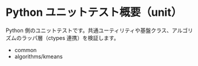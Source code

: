 ﻿# Python ユニットテスト概要（unit）

Python 側のユニットテストです。共通ユーティリティや基盤クラス、アルゴリズムのラッパ層（ctypes 連携）を検証します。

- common
- algorithms/kmeans

